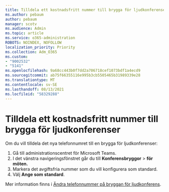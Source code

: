 ```yaml
---
title: Tilldela ett kostnadsfritt nummer till brygga för ljudkonferenser
ms.author: pebaum
author: pebaum
manager: scotv
ms.audience: Admin
ms.topic: article
ms.service: o365-administration
ROBOTS: NOINDEX, NOFOLLOW
localization_priority: Priority
ms.collection: Adm_O365
ms.custom:
- "9002532"
- "5141"
ms.openlocfilehash: 9a68cc443b0f7dd2a706718cef1073bdf1a4ecd9
ms.sourcegitcommit: ab75f66355116e995b3cb5505465b31989339e28
ms.translationtype: MT
ms.contentlocale: sv-SE
ms.lasthandoff: 08/13/2021
ms.locfileid: "58329288"
---
```

# <a name="assign-a-toll-free-number-to-your-audio-conferencing-bridge"></a>Tilldela ett kostnadsfritt nummer till brygga för ljudkonferenser

Om du vill tilldela det nya telefonnumret till en brygga för ljudkonferenser:

1. Gå till administrationscentret för Microsoft Teams.
1. I det vänstra navigeringsfönstret går du till **Konferensbryggor**  >  **för möten.**
1. Markera det avgiftsfria nummer som du vill konfigurera som standard.
1. Välj **Ange som standard**.

Mer information finns i [Ändra telefonnummer på bryggan för ljudkonferens](https://docs.microsoft.com/MicrosoftTeams/change-the-phone-numbers-on-your-audio-conferencing-bridge).
